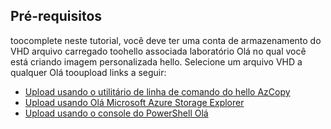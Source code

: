 ## <a name="prerequisites"></a>Pré-requisitos 
toocomplete neste tutorial, você deve ter uma conta de armazenamento do VHD arquivo carregado toohello associada laboratório Olá no qual você está criando imagem personalizada hello. Selecione um arquivo VHD a qualquer Olá tooupload links a seguir:

- [Upload usando o utilitário de linha de comando do hello AzCopy](../articles/devtest-lab/devtest-lab-upload-vhd-using-azcopy.md)
- [Upload usando Olá Microsoft Azure Storage Explorer](../articles/devtest-lab/devtest-lab-upload-vhd-using-storage-explorer.md)
- [Upload usando o console do PowerShell Olá](../articles/devtest-lab/devtest-lab-upload-vhd-using-powershell.md)
